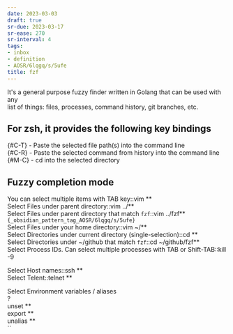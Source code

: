 ```yaml
---
date: 2023-03-03
draft: true
sr-due: 2023-03-17
sr-ease: 270
sr-interval: 4
tags:
- inbox
- definition
- AOSR/6lqgq/s/5ufe
title: fzf
---
```

   
It's a general purpose fuzzy finder written in Golang that can be used with any   
list of things: files, processes, command history, git branches, etc.   
   
## For zsh, it provides the following key bindings   
   
{#C-T} - Paste the selected file path(s) into the command line   
{#C-R} - Paste the selected command from history into the command line   
{#M-C} - cd into the selected directory   
   
## Fuzzy completion mode   
   
You can select multiple items with TAB key::vim \*\*<TAB>   
Select Files under parent directory::vim ../\*\*<TAB>   
Select Files under parent directory that match `fzf`::vim ../fzf\*\*<TAB> `{_obsidian_pattern_tag_AOSR/6lqgq/s/5ufe}`   
Select Files under your home directory::vim \~/\*\*<TAB>   
Select Directories under current directory (single-selection)::cd \*\*<TAB>   
Select Directories under \~/github that match `fzf`::cd \~/github/fzf\*\*<TAB>   
Select Process IDs. Can select multiple processes with TAB or Shift-TAB::kill -9 <TAB>   
   
Select Host names::ssh \*\*<TAB>   
Select Telent::telnet \*\*<TAB>   
   
Select Environment variables / aliases   
?   
unset \*\*<TAB>   
export \*\*<TAB>   
unalias \*\*<TAB>   
``